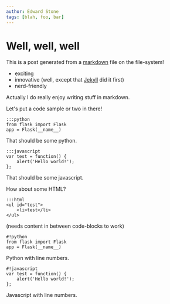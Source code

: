 ```yaml
---
author: Edward Stone
tags: [blah, foo, bar]
---
```


# Well, well, well

This is a post generated from a [markdown](http://daringfireball.net/projects/markdown/) file on the file-system!

* exciting
* innovative (well, except that [Jekyll](http://jekyllrb.com) did it first)
* nerd-friendly

Actually I do really enjoy writing stuff in markdown.

Let's put a code sample or two in there!

	:::python
	from flask import Flask
	app = Flask(__name__)

That should be some python.

	:::javascript
	var test = function() {
		alert('Hello world!');
	};

That should be some javascript.

How about some HTML?

	:::html
	<ul id="test">
		<li>test</li>
	</ul>

(needs content in between code-blocks to work)

	#!python
	from flask import Flask
	app = Flask(__name__)

Python with line numbers.

	#!javascript
	var test = function() {
		alert('Hello world!');
	};

Javascript with line numbers.